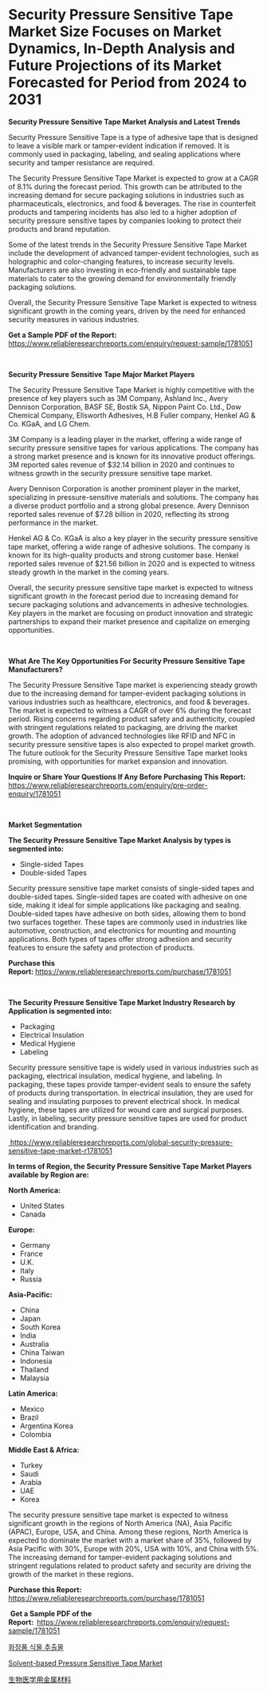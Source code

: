 <p><h1>Security Pressure Sensitive Tape Market Size Focuses on Market Dynamics, In-Depth Analysis and Future Projections of its Market Forecasted for Period from 2024 to 2031</h1></p><p><strong>Security Pressure Sensitive Tape Market Analysis and Latest Trends</strong></p>
<p><p>Security Pressure Sensitive Tape is a type of adhesive tape that is designed to leave a visible mark or tamper-evident indication if removed. It is commonly used in packaging, labeling, and sealing applications where security and tamper resistance are required.</p><p>The Security Pressure Sensitive Tape Market is expected to grow at a CAGR of 8.1% during the forecast period. This growth can be attributed to the increasing demand for secure packaging solutions in industries such as pharmaceuticals, electronics, and food & beverages. The rise in counterfeit products and tampering incidents has also led to a higher adoption of security pressure sensitive tapes by companies looking to protect their products and brand reputation.</p><p>Some of the latest trends in the Security Pressure Sensitive Tape Market include the development of advanced tamper-evident technologies, such as holographic and color-changing features, to increase security levels. Manufacturers are also investing in eco-friendly and sustainable tape materials to cater to the growing demand for environmentally friendly packaging solutions.</p><p>Overall, the Security Pressure Sensitive Tape Market is expected to witness significant growth in the coming years, driven by the need for enhanced security measures in various industries.</p></p>
<p><strong>Get a Sample PDF of the Report:&nbsp;</strong> <a href="https://www.reliableresearchreports.com/enquiry/request-sample/1781051">https://www.reliableresearchreports.com/enquiry/request-sample/1781051</a></p>
<p>&nbsp;</p>
<p><strong>Security Pressure Sensitive Tape Major Market Players</strong></p>
<p><p>The Security Pressure Sensitive Tape Market is highly competitive with the presence of key players such as 3M Company, Ashland Inc., Avery Dennison Corporation, BASF SE, Bostik SA, Nippon Paint Co. Ltd., Dow Chemical Company, Ellsworth Adhesives, H.B Fuller company, Henkel AG & Co. KGaA, and LG Chem. </p><p>3M Company is a leading player in the market, offering a wide range of security pressure sensitive tapes for various applications. The company has a strong market presence and is known for its innovative product offerings. 3M reported sales revenue of $32.14 billion in 2020 and continues to witness growth in the security pressure sensitive tape market.</p><p>Avery Dennison Corporation is another prominent player in the market, specializing in pressure-sensitive materials and solutions. The company has a diverse product portfolio and a strong global presence. Avery Dennison reported sales revenue of $7.28 billion in 2020, reflecting its strong performance in the market.</p><p>Henkel AG & Co. KGaA is also a key player in the security pressure sensitive tape market, offering a wide range of adhesive solutions. The company is known for its high-quality products and strong customer base. Henkel reported sales revenue of $21.56 billion in 2020 and is expected to witness steady growth in the market in the coming years.</p><p>Overall, the security pressure sensitive tape market is expected to witness significant growth in the forecast period due to increasing demand for secure packaging solutions and advancements in adhesive technologies. Key players in the market are focusing on product innovation and strategic partnerships to expand their market presence and capitalize on emerging opportunities.</p></p>
<p>&nbsp;</p>
<p><strong>What Are The Key Opportunities For Security Pressure Sensitive Tape Manufacturers?</strong></p>
<p><p>The Security Pressure Sensitive Tape market is experiencing steady growth due to the increasing demand for tamper-evident packaging solutions in various industries such as healthcare, electronics, and food & beverages. The market is expected to witness a CAGR of over 6% during the forecast period. Rising concerns regarding product safety and authenticity, coupled with stringent regulations related to packaging, are driving the market growth. The adoption of advanced technologies like RFID and NFC in security pressure sensitive tapes is also expected to propel market growth. The future outlook for the Security Pressure Sensitive Tape market looks promising, with opportunities for market expansion and innovation.</p></p>
<p><strong>Inquire or Share Your Questions If Any Before Purchasing This Report:</strong> <a href="https://www.reliableresearchreports.com/enquiry/pre-order-enquiry/1781051">https://www.reliableresearchreports.com/enquiry/pre-order-enquiry/1781051</a></p>
<p>&nbsp;</p>
<p><strong>Market Segmentation</strong></p>
<p><strong>The Security Pressure Sensitive Tape Market Analysis by types is segmented into:</strong></p>
<p><ul><li>Single-sided Tapes</li><li>Double-sided Tapes</li></ul></p>
<p><p>Security pressure sensitive tape market consists of single-sided tapes and double-sided tapes. Single-sided tapes are coated with adhesive on one side, making it ideal for simple applications like packaging and sealing. Double-sided tapes have adhesive on both sides, allowing them to bond two surfaces together. These tapes are commonly used in industries like automotive, construction, and electronics for mounting and mounting applications. Both types of tapes offer strong adhesion and security features to ensure the safety and protection of products.</p></p>
<p><strong>Purchase this Report:&nbsp;</strong><a href="https://www.reliableresearchreports.com/purchase/1781051">https://www.reliableresearchreports.com/purchase/1781051</a></p>
<p>&nbsp;</p>
<p><strong>The Security Pressure Sensitive Tape Market Industry Research by Application is segmented into:</strong></p>
<p><ul><li>Packaging</li><li>Electrical Insulation</li><li>Medical Hygiene</li><li>Labeling</li></ul></p>
<p><p>Security pressure sensitive tape is widely used in various industries such as packaging, electrical insulation, medical hygiene, and labeling. In packaging, these tapes provide tamper-evident seals to ensure the safety of products during transportation. In electrical insulation, they are used for sealing and insulating purposes to prevent electrical shock. In medical hygiene, these tapes are utilized for wound care and surgical purposes. Lastly, in labeling, security pressure sensitive tapes are used for product identification and branding.</p></p>
<p><a href="https://www.reliableresearchreports.com/global-security-pressure-sensitive-tape-market-r1781051">&nbsp;https://www.reliableresearchreports.com/global-security-pressure-sensitive-tape-market-r1781051</a></p>
<p><strong>In terms of Region, the Security Pressure Sensitive Tape Market Players available by Region are:</strong></p>
<p>
    <p> <strong> North America: </strong>
        <ul>
            <li>United States</li>
            <li>Canada</li>
        </ul>
        </p> 
    <p> <strong> Europe: </strong>
        <ul>
            <li>Germany</li>
            <li>France</li>
            <li>U.K.</li>
            <li>Italy</li>
            <li>Russia</li>
        </ul>
        </p> 
    <p> <strong> Asia-Pacific: </strong>
        <ul>
            <li>China</li>
            <li>Japan</li>
            <li>South Korea</li>
            <li>India</li>
            <li>Australia</li>
            <li>China Taiwan</li>
            <li>Indonesia</li>
            <li>Thailand</li>
            <li>Malaysia</li>
        </ul>
        </p> 
    <p> <strong> Latin America: </strong>
        <ul>
            <li>Mexico</li>
            <li>Brazil</li>
            <li>Argentina Korea</li>
            <li>Colombia</li>
        </ul>
        </p> 
    <p> <strong> Middle East & Africa: </strong>
        <ul>
            <li>Turkey</li>
            <li>Saudi</li>
            <li>Arabia</li>
            <li>UAE</li>
            <li>Korea</li>
        </ul>
    </p>
    </p>
<p><p>The security pressure sensitive tape market is expected to witness significant growth in the regions of North America (NA), Asia Pacific (APAC), Europe, USA, and China. Among these regions, North America is expected to dominate the market with a market share of 35%, followed by Asia Pacific with 30%, Europe with 20%, USA with 10%, and China with 5%. The increasing demand for tamper-evident packaging solutions and stringent regulations related to product safety and security are driving the growth of the market in these regions.</p></p>
<p><strong>Purchase this Report: </strong><a href="https://www.reliableresearchreports.com/purchase/1781051">https://www.reliableresearchreports.com/purchase/1781051</a></p>
<p>&nbsp;<strong>Get a Sample PDF of the Report:&nbsp;&nbsp;</strong><a href="https://www.reliableresearchreports.com/enquiry/request-sample/1781051">https://www.reliableresearchreports.com/enquiry/request-sample/1781051</a></p>
<p><strong></strong></p>
<p><p><a href="https://github.com/rick7624/Market-Research-Report-List-1/blob/main/647660398272.md">화장품 식물 추출물</a></p><p><a href="https://github.com/susanjprice2023/Market-Research-Report-List-1/blob/main/solvent-based-pressure-sensitive-tape-market.md">Solvent-based Pressure Sensitive Tape Market</a></p><p><a href="https://github.com/MosesSpinka1914/Market-Research-Report-List-2/blob/main/3637235104770.md">生物医学用金属材料</a></p></p>